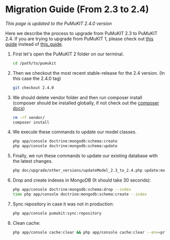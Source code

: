 # Migration Guide (From 2.3 to 2.4)

*This page is updated to the PuMuKIT 2.4.0 version*

Here we describe the process to upgrade from PuMuKIT 2.3 to PuMuKIT 2.4. If you are trying to upgrade from PuMuKIT 1, please check out [this guide](from1.7to2.1.md) instead of [this_guide](from2.1to2.3.md).

1. First let's open the PuMuKIT 2 folder on our terminal.

    ```bash
    cd /path/to/pumukit
    ```
2. Then we checkout the most recent stable-release for the 2.4 version. (In this case the 2.4.0 tag)

    ```bash
    git checkout 2.4.0
    ```
3. We should delete vendor folder and then run composer install (composer should be installed globally, if not check out the [composer docs](https://getcomposer.org/doc/00-intro.md))

    ```bash
    rm -rf vendor/
    composer install
    ```
4. We execute these commands to update our model classes.

    ```bash
    php app/console doctrine:mongodb:schema:create
    php app/console doctrine:mongodb:schema:update
    ```
5. Finally, we run these commands to update our existing database with the latest changes.

    ```bash
    php doc/upgrade/other_versions/updateModel_2.3_to_2.4.php update:model:2.3to2.4 --env=prod
    ```
6. Drop and create indexes in MongoDB (It should take 30 seconds):

    ```bash
    php app/console doctrine:mongodb:schema:drop --index
    time php app/console doctrine:mongodb:schema:create --index
    ```
7. Sync repository in case it was not in production:

    ```bash
    php app/console pumukit:sync:repository
    ```
8. Clean cache:

    ```bash
    php app/console cache:clear && php app/console cache:clear --env=prod
    ```
